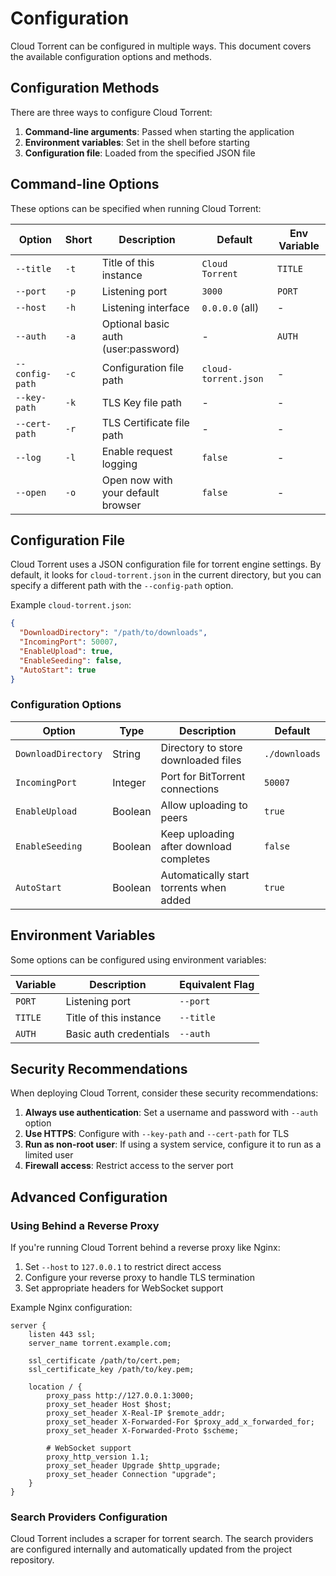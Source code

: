 # Configuration

Cloud Torrent can be configured in multiple ways. This document covers the available configuration options and methods.

## Configuration Methods

There are three ways to configure Cloud Torrent:

1. **Command-line arguments**: Passed when starting the application
2. **Environment variables**: Set in the shell before starting
3. **Configuration file**: Loaded from the specified JSON file

## Command-line Options

These options can be specified when running Cloud Torrent:

| Option | Short | Description | Default | Env Variable |
|--------|-------|-------------|---------|--------------|
| `--title` | `-t` | Title of this instance | `Cloud Torrent` | `TITLE` |
| `--port` | `-p` | Listening port | `3000` | `PORT` |
| `--host` | `-h` | Listening interface | `0.0.0.0` (all) | - |
| `--auth` | `-a` | Optional basic auth (user:password) | - | `AUTH` |
| `--config-path` | `-c` | Configuration file path | `cloud-torrent.json` | - |
| `--key-path` | `-k` | TLS Key file path | - | - |
| `--cert-path` | `-r` | TLS Certificate file path | - | - |
| `--log` | `-l` | Enable request logging | `false` | - |
| `--open` | `-o` | Open now with your default browser | `false` | - |

## Configuration File

Cloud Torrent uses a JSON configuration file for torrent engine settings. By default, it looks for `cloud-torrent.json` in the current directory, but you can specify a different path with the `--config-path` option.

Example `cloud-torrent.json`:

```json
{
  "DownloadDirectory": "/path/to/downloads",
  "IncomingPort": 50007,
  "EnableUpload": true,
  "EnableSeeding": false,
  "AutoStart": true
}
```

### Configuration Options

| Option | Type | Description | Default |
|--------|------|-------------|---------|
| `DownloadDirectory` | String | Directory to store downloaded files | `./downloads` |
| `IncomingPort` | Integer | Port for BitTorrent connections | `50007` |
| `EnableUpload` | Boolean | Allow uploading to peers | `true` |
| `EnableSeeding` | Boolean | Keep uploading after download completes | `false` |
| `AutoStart` | Boolean | Automatically start torrents when added | `true` |

## Environment Variables

Some options can be configured using environment variables:

| Variable | Description | Equivalent Flag |
|----------|-------------|----------------|
| `PORT` | Listening port | `--port` |
| `TITLE` | Title of this instance | `--title` |
| `AUTH` | Basic auth credentials | `--auth` |

## Security Recommendations

When deploying Cloud Torrent, consider these security recommendations:

1. **Always use authentication**: Set a username and password with `--auth` option
2. **Use HTTPS**: Configure with `--key-path` and `--cert-path` for TLS
3. **Run as non-root user**: If using a system service, configure it to run as a limited user
4. **Firewall access**: Restrict access to the server port

## Advanced Configuration

### Using Behind a Reverse Proxy

If you're running Cloud Torrent behind a reverse proxy like Nginx:

1. Set `--host` to `127.0.0.1` to restrict direct access
2. Configure your reverse proxy to handle TLS termination
3. Set appropriate headers for WebSocket support

Example Nginx configuration:

```nginx
server {
    listen 443 ssl;
    server_name torrent.example.com;

    ssl_certificate /path/to/cert.pem;
    ssl_certificate_key /path/to/key.pem;

    location / {
        proxy_pass http://127.0.0.1:3000;
        proxy_set_header Host $host;
        proxy_set_header X-Real-IP $remote_addr;
        proxy_set_header X-Forwarded-For $proxy_add_x_forwarded_for;
        proxy_set_header X-Forwarded-Proto $scheme;

        # WebSocket support
        proxy_http_version 1.1;
        proxy_set_header Upgrade $http_upgrade;
        proxy_set_header Connection "upgrade";
    }
}
```

### Search Providers Configuration

Cloud Torrent includes a scraper for torrent search. The search providers are configured internally and automatically updated from the project repository. 